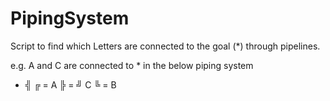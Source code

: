 # PipingSystem
Script to find which Letters are connected to the goal (*) through pipelines.

e.g. A and C are connected to * in the below piping system

* ╣   ╔ = A
  ╠ = ╝ 
  C   ╚ = B
